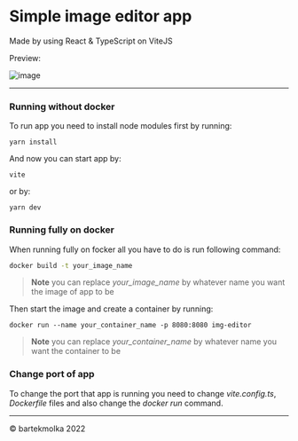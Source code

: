 # Simple image editor app
Made by using React & TypeScript on ViteJS

Preview:

![image](https://user-images.githubusercontent.com/74304320/185450672-00143416-34fe-4f64-b956-da60a943431f.png)

---

### Running without docker

To run app you need to install node modules first by running:

```
yarn install
```

And now you can start app by: 
```
vite
```

or by: 
```
yarn dev
```

### Running fully on docker

When running fully on focker all you have to do is run following command:

```bash
docker build -t your_image_name
```

> **Note** you can replace *your_image_name* by whatever name you want the image of app to be

Then start the image and create a container by running: 
```
docker run --name your_container_name -p 8080:8080 img-editor
```

> **Note** you can replace *your_container_name* by whatever name you want the container to be

### Change port of app
To change the port that app is running you need to change *vite.config.ts*, *Dockerfile* files and also change the *docker run* command.

---

© bartekmolka 2022
